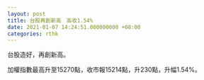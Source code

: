 ```yaml
---
layout: post
title: 台股再創新高　高收1.54%
date: 2021-01-07 14:24:51.000000000 +08:00
categories: rthk
---
```


台股造好，再創新高。

加權指數最高升至15270點，收市報15214點，升230點，升幅1.54%。
